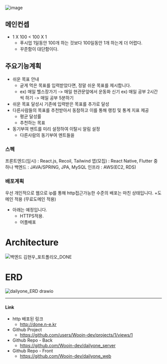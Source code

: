 ![image](https://github.com/user-attachments/assets/83561a63-9dfc-4297-a74d-68ebfe7b09d6)


## 메인컨셉
* 1 X 100 < 100 X 1
    * 푸시업 1일동안 100개 하는 것보다 100일동안 1개 하는게 더 어렵다.
    * 꾸준함이 대단함이다.

## 주요기능계획
* 쉬운 목표 안내
    * 굳게 먹은 목표를 입력받았다면, 정말 쉬운 목표를 제시합니다.
    * ex) 매일 헬스장가기 -> 매일 현관문앞에서 운동화 신기 ex) 매일 공부 2시간씩 하기 -> 매일 공부 5분하기
* 쉬운 목표 달성시 기존에 입력받은 목표를 추가로 달성
* 다른사람들의 목표를 추천받아서 동참하고 이를 통해 랭킹 및 통계 지표 제공
    * 평균 달성률
    * 추천하는 목표
* 동기부여 멘트를 미리 설정하여 이탈시 알림 설정
    * 다른사람의 동기부여 멘트들을 


### 스펙
프론트엔드(임시) : React.js, Recoil, Tailwind
앱(모집) : React Native, Flutter 중 하나
백엔드 : JAVA/SPRING, JPA, MySQL
인프라 : AWS(EC2, RDS)

### 배포계획
우선 개인적으로 웹으로 ip를 통해 http접근가능한 수준의 배포는 마친 상태입니다.
+도메인 적용 (무료도메인 적용)
* 아래는 예정입니다.
    * HTTPS적용.
    * 어플배포

# Architecture
![백엔드 김현우_포트폴리오_DONE](https://github.com/Wooin-dev/dailyone_server/assets/133616377/e344285e-1147-4b3f-b9b6-3f67790f9f12)

# ERD
![dailyone_ERD drawio](https://github.com/Wooin-dev/dailyone_server/assets/133616377/bfb0142b-013d-43a7-a9a8-11f01009bf78)


---
#### Link
* http 배포된 링크
    * http://done.n-e.kr
* Github Project
    * https://github.com/users/Wooin-dev/projects/1/views/1
* Github Repo - Back
    * https://github.com/Wooin-dev/dailyone_server
* Github Repo - Front
    * https://github.com/Wooin-dev/dailyone_web




